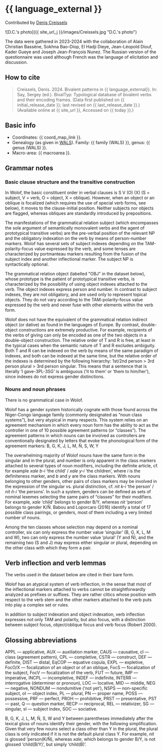 # {{ language_external }}
Contributed by [Denis Creissels](http://www.deniscreissels.fr/)

![D.C.'s photo]({{ site_url_j }}/images/Creissels.jpg "D.C.'s photo")

The data were gathered in 2023-2024 with the collaboration of Alain Christian Bassène, Sokhna Bao-Diop, El Hadji Dieye, Jean-Léopold Diouf, Kader Gueye and Joseph Jean-François Nunez. The Russian version of the questionnaire was used although French was the language of elicitation and discussion.

## How to cite
> Creissels, Denis. 2024. Bivalent patterns in {{ language_external}}. 
> In: Say, Sergey (ed.). BivalTyp: Typological database of bivalent verbs and their encoding frames. 
> (Data first published on {{ initial_release_date }}; 
> last revised on {{ last_release_date }}.) (Available online at {{ site_url }}, 
> Accessed on {{ today }}.)

## Basic info
- Coordinates: {{ coord_map_link }}.
- Genealogy (as given in [WALS](https://wals.info/)). Family: {{ family (WALS) }}, genus: {{ genus (WALS) }}.
- Macro-area: {{ macroarea }}.

## Grammar notes

### Basic clause structure and the transitive construction
In Wolof, the basic constituent order in verbal clauses is S V (O) (X) (S = subject, V = verb, O = object, X = oblique). However, when an object or an oblique is focalized (which requires the use of special verb forms, see below), it moves to the clause-initial position. Neither subjects nor objects are flagged, whereas obliques are standardly introduced by prepositions.

The manifestations of the grammatical relation subject (which encompasses the sole argument of semantically monovalent verbs and the agent of prototypical transitive verbs) are the pre-verbal position of the relevant NP and the obligatory indexation on the verb by means of person-number markers. Wolof has several sets of subject indexes depending on the TAM-polarity-focus value expressed by the verb, and some tenses are characterized by portmanteau markers resulting from the fusion of the subject index and another inflectional marker. The subject NP is syntactically optional.

The grammatical relation object (labelled "OBJ" in the dataset below), whose prototype is the patient of prototypical transitive verbs, is characterized by the possibility of using object indexes attached to the verb. The object indexes express person and number. In contrast to subject indexes, they are not obligatory, and are used only to represent topical objects. They do not vary according to the TAM-polarity-focus value expressed by the verb and never fuse with other elements within the verb form.

Wolof does not have the equivalent of the grammatical relation indirect object (or dative) as found in the languages of Europe. By contrast, double-object constructions are extremely productive. For example, recipients of the verbs of giving can only be encoded as one of the two objects in a double-object construction. The relative order of T and R is free, at least in the typical cases when the semantic nature of T and R excludes ambiguity. Both T and R can be indexed on the verb by means of the same paradigm of indexes, and both can be indexed at the same time, but the relative order of the indexes is determined by the following hierarchy: 1st/2nd person > 3rd person plural > 3rd person singular. This means that a sentence that is literally ‘I gave-3PL-3SG’ is ambiguous (‘it to them’ or ‘them to him/her’), since indexes do not express gender distinctions.

### Nouns and noun phrases
There is no grammatical case in Wolof. 

Wolof has a gender system historically cognate with those found across the Niger-Congo language family (commonly designated as “noun class systems”), but very atypical in many respects. This system relies on an agreement mechanism in which every noun form has the ability to act as the controller in one of 10 possible agreement patterns (or “classes”). The agreement patterns in which nouns can be involved as controllers are conventionally designated by letters that evoke the phonological form of the agreement markers: B, G, K, J, L, M, Ñ, S, W, Y

The overwhelming majority of Wolof nouns have the same form in the singular and in the plural, and number is only apparent in the class markers attached to several types of noun modifiers, including the definite article, cf. for example *xale b-i* ‘the child’ / *xale y-i* ‘the children’, where *i* is the definiteness marker, and *b* and *y* are the class markers. With nouns belonging to other genders, other pairs of class markers may be involved in the expression of the singular vs. plural distinction, cf. *nit k-i* ‘the person’ / *nit ñ-i* ‘the persons’. In such a system, genders can be defined as sets of nominal lexemes selecting the same pairs of “classes” for their modifiers. For example, *xale* ‘child’ belongs to gender B/Y, whereas *nit* ‘person’ belongs to gender K/Ñ. Babou and Loporcaro (2016)  identify a total of 17 possible class pairings, or genders, most of them including a very limited number of nouns.

Among the ten classes whose selection may depend on a nominal controller, six can only express the number value ‘singular’ (B, G, K, L, M and W), two can only express the number value ‘plural’ (Y and Ñ), and the remaining two (S and J) may express either singular or plural, depending on the other class with which they form a pair.

## Verb inflection and verb lemmas
The verbs used in the dataset below are cited in their bare form.

Wolof has an atypical system of verb inflection, in the sense that most of the inflectional markers attached to verbs cannot be straightforwardly analyzed as prefixes or suffixes. They are rather clitics whose position with respect to the verb stem and the other markers attached to the verb puts into play a complex set or rules.

In addition to subject indexation and object indexation, verb inflection expresses not only TAM and polarity, but also focus, with a distinction between subject focus, object/oblique focus and verb focus (Robert 2000). 

## Glossing abbreviations
APPL — applicative, AUX — auxiliation marker, CAUS —  causative, cl — class (agreement pattern), CPL — completive,  CSTR — construct,  DEF — definite, DIST — distal, EqCOP — equative copula, EXPL — expletive, FocO/X — focalization of an object or of an oblique, FocS — focalization of the subject, FocV — focalization of the verb, FUT — future, IMP — imperative, INCPL — incompletive, INDEF — indefinite, INTERR — interrogative (determiner or pronoun), LOC — locative, MID — middle, NEG — negative, NONDUM —  nondumitive (‘not yet’), NSPS — non-specific subject, oI — object index, PL — plural, PN — proper name, POSS — possessive, PRF — perfect, PROH — prohibitive, PRST — presentative, PST — past, Q — question marker, RECP — reciprocal, REL — relativizer, SG — singular, sI — subject index, SOC — sociative.

B, G, K, J, L, M, Ñ, S, W and Y between parentheses immediately after the lexical gloss of nouns identify their gender, with the following simplification. Given that very few nouns select a class other than Y in the plural, the plural class is only indicated if it is not the default plural class Y. For example, *nit* is glossed ‘person(K/Ñ), whereas *xale*, which belongs to gender B/Y, is not glossed ‘child(B/Y)’, but simply ‘child(B)’.

